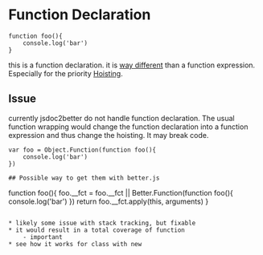 # Function Declaration

```
function foo(){
    console.log('bar')
}
```

this is a function declaration. it is [way different](http://bonsaiden.github.io/JavaScript-Garden/#function.general) than a function expression. Especially for the priority [Hoisting](http://javascriptissexy.com/javascript-variable-scope-and-hoisting-explained/).


## Issue
currently jsdoc2better do not handle function declaration. 
The usual function wrapping would change the function declaration
into a function expression and thus change the hoisting. 
It may break code.

```
var foo = Object.Function(function foo(){
    console.log('bar')
})

## Possible way to get them with better.js

```
function foo(){
    foo.__fct = foo.__fct || Better.Function(function foo(){
        console.log('bar')
    })
    return foo.__fct.apply(this, arguments)
}
```

* likely some issue with stack tracking, but fixable
* it would result in a total coverage of function
    - important
* see how it works for class with new
